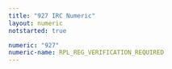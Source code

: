 ```yaml
---
title: "927 IRC Numeric"
layout: numeric
notstarted: true

numeric: "927"
numeric-name: RPL_REG_VERIFICATION_REQUIRED
---
```

